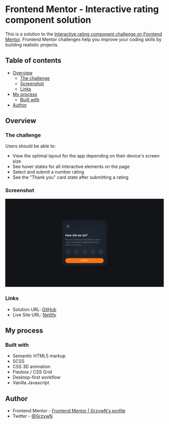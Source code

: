 # Frontend Mentor - Interactive rating component solution

This is a solution to the [Interactive rating component challenge on Frontend Mentor](https://www.frontendmentor.io/challenges/interactive-rating-component-koxpeBUmI). Frontend Mentor challenges help you improve your coding skills by building realistic projects.

## Table of contents

- [Overview](#overview)
  - [The challenge](#the-challenge)
  - [Screenshot](#screenshot)
  - [Links](#links)
- [My process](#my-process)
  - [Built with](#built-with)
- [Author](#author)

## Overview

### The challenge

Users should be able to:

- View the optimal layout for the app depending on their device's screen size
- See hover states for all interactive elements on the page
- Select and submit a number rating
- See the "Thank you" card state after submitting a rating

### Screenshot

![](./screenshot.png)

### Links

- Solution URL: [GitHub](https://github.com/GrzywN/interactive-rating-component-main)
- Live Site URL: [Netlify]()

## My process

### Built with

- Semantic HTML5 markup
- SCSS
- CSS 3D animation
- Flexbox / CSS Grid
- Desktop-first workflow
- Vanilla Javascript

## Author

- Frontend Mentor - [Frontend Mentor | GrzywN's profile](https://www.frontendmentor.io/profile/GrzywN)
- Twitter - [@GrzywN](https://twitter.com/grzywn)
